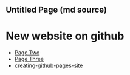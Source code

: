 ## Untitled Page (md source)

# New website on github</h1>
  
* [Page Two](pagetwo.html)
* [Page Three](posts/pagethree.html)
* [creating-github-pages-site](posts/creating-github-pages-site.html)
 
